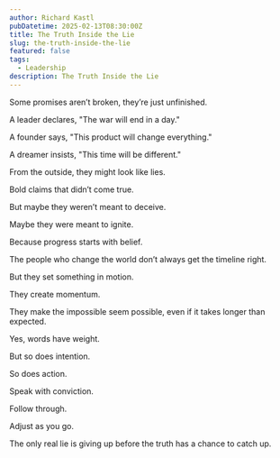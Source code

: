 ```yaml
---
author: Richard Kastl
pubDatetime: 2025-02-13T08:30:00Z
title: The Truth Inside the Lie
slug: the-truth-inside-the-lie
featured: false
tags:
  - Leadership
description: The Truth Inside the Lie
---
```


Some promises aren’t broken, they’re just unfinished.

A leader declares, "The war will end in a day." 

A founder says, "This product will change everything." 

A dreamer insists, "This time will be different."

From the outside, they might look like lies. 

Bold claims that didn’t come true.

But maybe they weren’t meant to deceive. 

Maybe they were meant to ignite.

Because progress starts with belief.

The people who change the world don’t always get the timeline right. 

But they set something in motion. 

They create momentum. 

They make the impossible seem possible, even if it takes longer than expected.

Yes, words have weight. 

But so does intention. 

So does action.

Speak with conviction. 

Follow through. 

Adjust as you go.

The only real lie is giving up before the truth has a chance to catch up.
